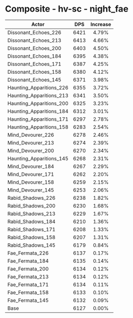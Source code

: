 # Composite - hv-sc - night_fae
| Actor | DPS | Increase |
|---|:---:|:---:|
|Dissonant_Echoes_226|6421|4.79%|
|Dissonant_Echoes_213|6413|4.66%|
|Dissonant_Echoes_200|6403|4.50%|
|Dissonant_Echoes_184|6395|4.38%|
|Dissonant_Echoes_171|6387|4.25%|
|Dissonant_Echoes_158|6380|4.12%|
|Dissonant_Echoes_145|6371|3.98%|
|Haunting_Apparitions_226|6355|3.72%|
|Haunting_Apparitions_213|6341|3.50%|
|Haunting_Apparitions_200|6325|3.23%|
|Haunting_Apparitions_184|6312|3.01%|
|Haunting_Apparitions_171|6297|2.78%|
|Haunting_Apparitions_158|6283|2.54%|
|Mind_Devourer_226|6278|2.46%|
|Mind_Devourer_213|6274|2.39%|
|Mind_Devourer_200|6270|2.34%|
|Haunting_Apparitions_145|6268|2.31%|
|Mind_Devourer_184|6267|2.29%|
|Mind_Devourer_171|6262|2.20%|
|Mind_Devourer_158|6259|2.15%|
|Mind_Devourer_145|6253|2.06%|
|Rabid_Shadows_226|6238|1.82%|
|Rabid_Shadows_200|6230|1.68%|
|Rabid_Shadows_213|6229|1.67%|
|Rabid_Shadows_184|6210|1.36%|
|Rabid_Shadows_171|6208|1.33%|
|Rabid_Shadows_158|6207|1.31%|
|Rabid_Shadows_145|6179|0.84%|
|Fae_Fermata_226|6137|0.17%|
|Fae_Fermata_184|6135|0.14%|
|Fae_Fermata_200|6134|0.12%|
|Fae_Fermata_213|6134|0.12%|
|Fae_Fermata_171|6134|0.11%|
|Fae_Fermata_158|6133|0.10%|
|Fae_Fermata_145|6132|0.09%|
|Base|6127|0.00%|
